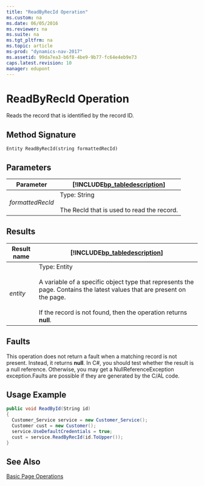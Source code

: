 ```yaml
---
title: "ReadByRecId Operation"
ms.custom: na
ms.date: 06/05/2016
ms.reviewer: na
ms.suite: na
ms.tgt_pltfrm: na
ms.topic: article
ms-prod: "dynamics-nav-2017"
ms.assetid: 99da7ea3-b6f8-4be9-9b77-fc64e4eb9e73
caps.latest.revision: 10
manager: edupont
---
```

# ReadByRecId Operation
Reads the record that is identified by the record ID.  
  
## Method Signature  
 `Entity ReadByRecId(string formattedRecId)`  
  
## Parameters  
  
|Parameter|[!INCLUDE[bp_tabledescription](includes/bp_tabledescription_md.md)]|  
|---------------|---------------------------------------|  
|*formattedRecId*|Type: String<br /><br /> The RecId that is used to read the record.|  
  
## Results  
  
|Result name|[!INCLUDE[bp_tabledescription](includes/bp_tabledescription_md.md)]|  
|-----------------|---------------------------------------|  
|*entity*|Type: Entity<br /><br /> A variable of a specific object type that represents the page. Contains the latest values that are present on the page.<br /><br /> If the record is not found, then the operation returns **null**.|  
  
## Faults  
 This operation does not return a fault when a matching record is not present. Instead, it returns **null**. In C\#, you should test whether the result is a null reference. Otherwise, you may get a NullReferenceException exception.Faults are possible if they are generated by the C\/AL code.  
  
## Usage Example  
  
```c#  
public void ReadById(String id)  
{  
  Customer_Service service = new Customer_Service();  
  Customer cust = new Customer();  
  service.UseDefaultCredentials = true;  
  cust = service.ReadByRecId(id.ToUpper());  
}  
```  
  
## See Also  
 [Basic Page Operations](Basic-Page-Operations.md)